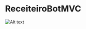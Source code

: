 # ReceiteiroBotMVC

![Alt text](https://github.com/twofacess/ReceiteiroBotMVC/blob/master/MVC_ReceiteiroBot_ClassesUML_novo.jpg "Diagrama MVC")
